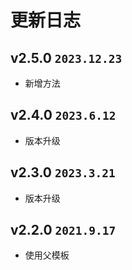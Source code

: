 # 更新日志

## v2.5.0 `2023.12.23`

- 新增方法

## v2.4.0 `2023.6.12`

- 版本升级

## v2.3.0 `2023.3.21`

- 版本升级

## v2.2.0 `2021.9.17`

- 使用父模板

